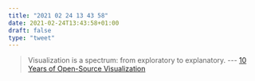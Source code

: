 ```yaml
---
title: "2021 02 24 13 43 58"
date: 2021-02-24T13:43:58+01:00
draft: false
type: "tweet"
---
```

> Visualization is a spectrum: from exploratory to explanatory. --- [10 Years of Open-Source Visualization](https://observablehq.com/@mbostock/10-years-of-open-source-visualization)
